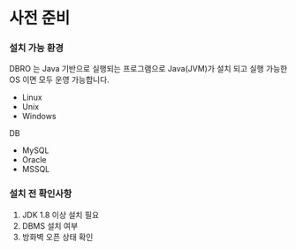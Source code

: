 # 사전 준비

### 설치 가능 환경

DBRO 는 Java 기반으로 실행되는 프로그램으로 Java(JVM)가 설치 되고 실행 가능한 OS 이면 모두 운영 가능합니다.

* Linux
* Unix
* Windows

DB

* MySQL
* Oracle
* MSSQL

### 설치 전 확인사항

1. JDK 1.8 이상 설치 필요
2. DBMS 설치 여부
3. 방화벽 오픈 상태 확인



